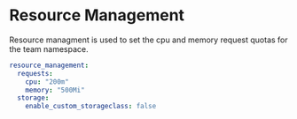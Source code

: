 # Resource Management

Resource managment is used to set the cpu and memory request quotas for the team namespace.

```yaml
resource_management:
  requests:
    cpu: "200m"
    memory: "500Mi"
  storage:
    enable_custom_storageclass: false
```
